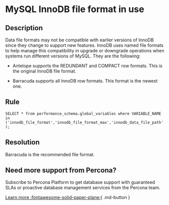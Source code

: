 # MySQL InnoDB file format in use

## Description

Data file formats may not be compatible with earlier versions of InnoDB since they change to support new features. InnoDB uses named file formats to help manage this compatibility in upgrade or downgrade operations when systems run different versions of MySQL. They are the following:

* Antelope supports the REDUNDANT and COMPACT row formats. This is the original InnoDB file format.

* Barracuda supports all InnoDB row formats. This format is the newest one.

## Rule

`SELECT * from performance_schema.global_variables where VARIABLE_NAME in ('innodb_file_format','innodb_file_format_max','innodb_data_file_path');`


## Resolution

Barracuda is the recommended file format.

## Need more support from Percona?

Subscribe to Percona Platform to get database support with guaranteed SLAs or proactive database management services from the Percona team.

[Learn more :fontawesome-solid-paper-plane:](https://per.co.na/subscribe){ .md-button }

